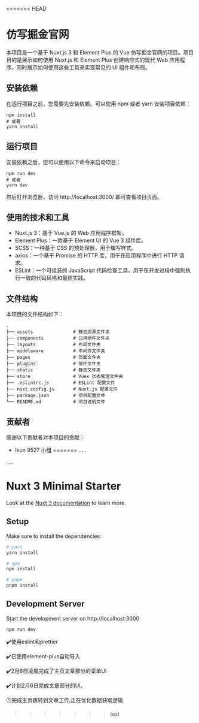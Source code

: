 <<<<<<< HEAD
# 仿写掘金官网
本项目是一个基于 Nuxt.js 3 和 Element Plus 的 Vue 仿写掘金官网的项目。项目目的是展示如何使用 Nuxt.js 和 Element Plus 创建响应式的现代 Web 应用程序，同时展示如何使用这些工具来实现常见的 UI 组件和布局。

## 安装依赖
在运行项目之前，您需要先安装依赖。可以使用 npm 或者 yarn 安装项目依赖：
````
npm install
# 或者
yarn install

````
## 运行项目
安装依赖之后，您可以使用以下命令来启动项目：
````
npm run dev
# 或者
yarn dev

````
然后打开浏览器，访问 http://localhost:3000/ 即可查看项目页面。

## 使用的技术和工具
- Nuxt.js 3：基于 Vue.js 的 Web 应用程序框架。
- Element Plus：一款基于 Element UI 的 Vue 3 组件库。
- SCSS：一种基于 CSS 的预处理器，用于编写样式。
- axios：一个基于 Promise 的 HTTP 库，用于在应用程序中进行 HTTP 请求。
- ESLint：一个可组装的 JavaScript 代码检查工具，用于在开发过程中强制执行一致的代码风格和最佳实践。


## 文件结构
本项目的文件结构如下：
````
.
├── assets               # 静态资源文件夹
├── components           # 公用组件文件夹
├── layouts              # 布局文件夹
├── middleware           # 中间件文件夹
├── pages                # 页面文件夹
├── plugins              # 插件文件夹
├── static               # 静态文件夹
├── store                # Vuex 状态管理文件夹
├── .eslintrc.js         # ESLint 配置文件
├── nuxt.config.js       # Nuxt.js 配置文件
├── package.json         # 项目配置文件
└── README.md            # 项目说明文件

````

## 贡献者
感谢以下贡献者对本项目的贡献：
- Ikun 9527 小组
=======
.....

.....


# Nuxt 3 Minimal Starter

Look at the [Nuxt 3 documentation](https://nuxt.com/docs/getting-started/introduction) to learn more.

## Setup

Make sure to install the dependencies:

```bash
# yarn
yarn install

# npm
npm install

# pnpm
pnpm install
```

## Development Server

Start the development server on http://localhost:3000

```bash
npm run dev
```

✔️使用eslint和prettier</br>

✔️已使用element-plus自动导入</br>

✔️2月6日凌晨完成了主页文章部分的菜单UI</br>

✔️计划2月6日完成文章部分的UI。</br>

🕑完成主页跳转到文章工作,正在优化数据获取逻辑
>>>>>>> test

